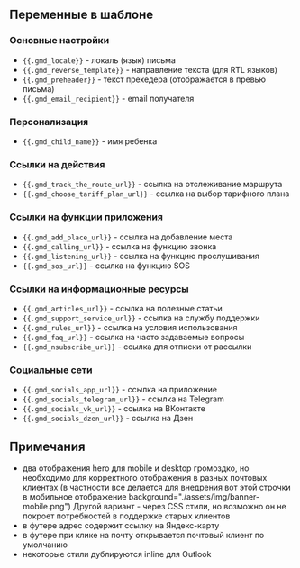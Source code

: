 ## Переменные в шаблоне

### Основные настройки
- `{{.gmd_locale}}` - локаль (язык) письма
- `{{.gmd_reverse_template}}` - направление текста (для RTL языков)
- `{{.gmd_preheader}}` - текст прехедера (отображается в превью письма)
- `{{.gmd_email_recipient}}` - email получателя

### Персонализация
- `{{.gmd_child_name}}` - имя ребенка

### Ссылки на действия
- `{{.gmd_track_the_route_url}}` - ссылка на отслеживание маршрута
- `{{.gmd_choose_tariff_plan_url}}` - ссылка на выбор тарифного плана

### Ссылки на функции приложения
- `{{.gmd_add_place_url}}` - ссылка на добавление места
- `{{.gmd_calling_url}}` - ссылка на функцию звонка
- `{{.gmd_listening_url}}` - ссылка на функцию прослушивания
- `{{.gmd_sos_url}}` - ссылка на функцию SOS

### Ссылки на информационные ресурсы
- `{{.gmd_articles_url}}` - ссылка на полезные статьи
- `{{.gmd_support_service_url}}` - ссылка на службу поддержки
- `{{.gmd_rules_url}}` - ссылка на условия использования
- `{{.gmd_faq_url}}` - ссылка на часто задаваемые вопросы
- `{{.gmd_nsubscribe_url}}` - ссылка для отписки от рассылки

### Социальные сети
- `{{.gmd_socials_app_url}}` - ссылка на приложение
- `{{.gmd_socials_telegram_url}}` - ссылка на Telegram
- `{{.gmd_socials_vk_url}}` - ссылка на ВКонтакте
- `{{.gmd_socials_dzen_url}}` - ссылка на Дзен


## Примечания
- два отображения hero для mobile и desktop громоздко, но необходимо для корректного отображения в разных почтовых клиентах (в частности все делается для  внедрения вот этой строчки в мобильное отображение background="./assets/img/banner-mobile.png") Другой вариант - через CSS стили, но возможно он не покроет потребностей в поддержке старых клиентов
- в футере адрес содержит ссылку на Яндекс-карту
- в футере при клике на почту открывается почтовый клиент по умолчанию
- некоторые стили дублируются inline для Outlook
